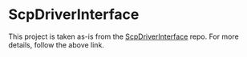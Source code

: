 # ScpDriverInterface
This project is taken as-is from the [ScpDriverInterface](https://github.com/mogzol/ScpDriverInterface) repo. 
For more details, follow the above link.
